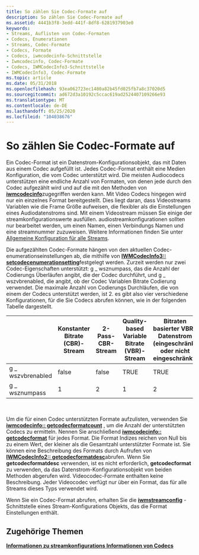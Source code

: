 ```yaml
---
title: So zählen Sie Codec-Formate auf
description: So zählen Sie Codec-Formate auf
ms.assetid: 4441b3f8-3edd-441f-8df8-6281937903e0
keywords:
- Streams, Auflisten von Codec-Formaten
- Codecs, Enumerationen
- Streams, Codec-Formate
- Codecs, Formate
- Codecs, iwmcodecinfo-Schnittstelle
- Iwmcodecinfo, Codec-Formate
- Codecs, IWMCodecInfo3-Schnittstelle
- IWMCodecInfo3, Codec-Formate
ms.topic: article
ms.date: 05/31/2018
ms.openlocfilehash: 93ea062723ec1480a82b45fd025fb7a8c37020d5
ms.sourcegitcommit: ad672d3a10192c5ccac619ad2524407109266e93
ms.translationtype: MT
ms.contentlocale: de-DE
ms.lasthandoff: 05/25/2020
ms.locfileid: "104038676"
---
```

# <a name="to-enumerate-codec-formats"></a>So zählen Sie Codec-Formate auf

Ein Codec-Format ist ein Datenstrom-Konfigurationsobjekt, das mit Daten aus einem Codec aufgefüllt ist. Jedes Codec-Format enthält eine Medien Konfiguration, die vom Codec unterstützt wird. Die meisten Audiocodecs unterstützen eine endliche Anzahl von Formaten, von denen jede durch den Codec aufgezählt wird und auf die mit den Methoden von [**iwmcodecinfo**](/previous-versions/windows/desktop/api/wmsdkidl/nn-wmsdkidl-iwmcodecinfo)zugegriffen werden kann. Mit Video Codecs hingegen wird nur ein einzelnes Format bereitgestellt. Dies liegt daran, dass Videostreams Variablen wie die Frame Größe aufweisen, die flexibler als die Einstellungen eines Audiodatenstroms sind. Mit einem Videostream müssen Sie einige der streamkonfigurationswerte ausfüllen. audiostreamkonfigurationen sollten nur bearbeitet werden, um einen Namen, einen Verbindungs Namen und eine streamnummer zuzuweisen. Weitere Informationen finden Sie unter [Allgemeine Konfiguration für alle Streams](configuration-common-to-all-streams.md).

Die aufgezählten Codec-Formate hängen von den aktuellen Codec-enumerationseinstellungen ab, die mithilfe von [**IWMCodecInfo3:: setcodecenumerationsetting**](/previous-versions/windows/desktop/api/Wmsdkidl/nf-wmsdkidl-iwmcodecinfo3-setcodecenumerationsetting)festgelegt werden. Zurzeit werden nur zwei Codec-Eigenschaften unterstützt: g \_ wsznumpass, das die Anzahl der Codierungs Überläufen angibt, die der Codec durchführt, und g \_ wszvbrenabled, die angibt, ob der Codec Variablen Bitrate Codierung verwendet. Die maximale Anzahl von Codierungs Durchläufen, die von einem der Codecs unterstützt werden, ist 2. es gibt also vier verschiedene Konfigurationen, für die Sie Codecs abrufen können, wie in der folgenden Tabelle dargestellt.



|                  | Konstanter Bitrate (CBR)-Stream | 2-Pass-CBR-Stream | Quality-based Variable Bitrate (VBR)-Stream | Bitraten basierter VBR-Datenstrom (eingeschränkt oder nicht eingeschränkt) |
|------------------|--------------------------------|-------------------|----------------------------------------------|----------------------------------------------------------|
| g \_ wszvbrenabled | false                          | false             | TRUE                                         | TRUE                                                     |
| g \_ wsznumpass  | 1                              | 2                 | 1                                            | 2                                                        |



 

Um die für einen Codec unterstützten Formate aufzulisten, verwenden Sie [**iwmcodecinfo:: getcodecformatcount**](/previous-versions/windows/desktop/api/wmsdkidl/nf-wmsdkidl-iwmcodecinfo-getcodecformatcount) , um die Anzahl der unterstützten Codecs zu ermitteln. Nennen Sie anschließend [**iwmcodecinfo:: getcodecformat**](/previous-versions/windows/desktop/api/Wmsdkidl/nf-wmsdkidl-iwmcodecinfo-getcodecformat) für jedes Format. Die Format Indizes reichen von Null bis zu einem Wert, der kleiner als die Gesamtzahl unterstützter Formate ist. Sie können eine Beschreibung des Formats durch Aufrufen von [**IWMCodecInfo2:: getcodecformatdesc**](/previous-versions/windows/desktop/api/Wmsdkidl/nf-wmsdkidl-iwmcodecinfo2-getcodecformatdesc)abrufen. Wenn Sie **getcodecformatdesc** verwenden, ist es nicht erforderlich, **getcodecformat** zu verwenden, da das Datenstrom-Konfigurationsobjekt von beiden Methoden abgerufen wird. Videocodec-Formate enthalten keine Beschreibung. Jeder Videocodec verfügt nur über ein Format, das für alle Streams dieses Typs verwendet wird.

Wenn Sie ein Codec-Format abrufen, erhalten Sie die [**iwmstreamconfig**](/previous-versions/windows/desktop/api/wmsdkidl/nn-wmsdkidl-iwmstreamconfig) -Schnittstelle eines Stream-Konfigurations Objekts, das die Format Einstellungen enthält.

## <a name="related-topics"></a>Zugehörige Themen

<dl> <dt>

[**Informationen zu streamkonfigurations Informationen von Codecs**](getting-stream-configuration-information-from-codecs.md)
</dt> </dl>

 

 




